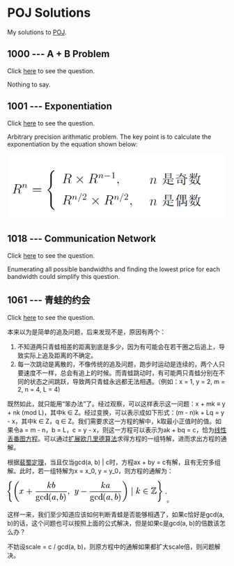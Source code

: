 # POJ Solutions

My solutions to [POJ](http://poj.org).

## 1000 --- A + B Problem

Click [here](http://poj.org/problem?id=1000) to see the question.

Nothing to say.

## 1001 --- Exponentiation

Click [here](http://poj.org/problem?id=1001) to see the question.

Arbitrary precision arithmatic problem. The key point is to calculate the exponentiation by the equation shown below:

![R^{n}=\lbrace{}R\times{}R^{n-1},\when{}\text{$n$ is odd}\or{}R^{n/2}\times{}R^{n/2},\when{}\text{$n$ is even}](images/1001.png)

## 1018 --- Communication Network

Click [here](http://poj.org/problem?id=1018) to see the question.

Enumerating all possible bandwidths and finding the lowest price for each bandwidth could simplify this question.

## 1061 --- 青蛙的约会

Click [here](http://poj.org/problem?id=1061) to see the question.

本来以为是简单的追及问题，后来发现不是，原因有两个：

1. 不知道两只青蛙相差的距离到底是多少，因为有可能会在若干圈之后追上，导致实际上追及距离的不确定。
1. 每一次跳动是离散的，不像传统的追及问题，跑步时运动是连续的，两个人只要速度不一样，总会有追上的时候。而青蛙跳动时，有可能两只青蛙分别在不同的状态之间跳跃，导致两只青蛙永远都无法相遇。（例如：x = 1, y = 2, m = 2, n = 4, L = 4)

既然如此，就只能用“笨办法”了。经过观察，可以这样表示这一问题：x + mk ≡ y + nk (mod L)，其中k ∈ Z。经过变换，可以表示成如下形式：(m - n)k + Lq = y - x，其中k ∈ Z，q ∈ Z。我们需要求这一方程的解中，k取最小正值时的值。如果令a = m - n，b = L，c = y - x，则这一方程可以表示为ak + bq = c，恰为[线性丢番图方程](https://en.wikipedia.org/wiki/Diophantine_equation#Linear_Diophantine_equations)。可以通过[扩展欧几里德算法](https://en.wikipedia.org/wiki/Extended_Euclidean_algorithm)求得方程的一组特解，进而求出方程的通解。

根据[裴蜀定理](https://en.wikipedia.org/wiki/B%C3%A9zout%27s_identity)，当且仅当gcd(a, b) | c时，方程ax + by = c有解，且有无穷多组解。此时，若一组特解为x = x_0, y = y_0，则方程的通解为：

![\{\(x + \frac{kb}{\gcd(a, b)}, y - \frac{ka}{\gcd(a, b)}\)|k\in\mathbb{Z}\}](images/1061.png)。

这样一来，我们至少知道应该如何判断青蛙是否能够相遇了，如果c恰好是gcd(a, b)的话，这个问题也可以按照上面的公式解决，但是如果c是gcd(a, b)的倍数该怎么办？

不妨设scale = c / gcd(a, b)，则原方程中的通解如果都扩大scale倍，则问题解决。

